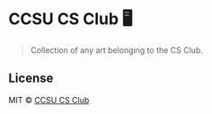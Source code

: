 # CCSU CS Club 🖥
> Collection of any art belonging to the CS Club.

## License

MIT © [CCSU CS Club](https://www.facebook.com/groups/CCSUCSClub/)
